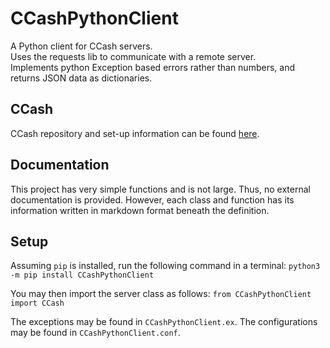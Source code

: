 # CCashPythonClient
A Python client for CCash servers. \
Uses the requests lib to communicate with a remote server. \
Implements python Exception based errors rather than numbers, and
returns JSON data as dictionaries.

## CCash
CCash repository and set-up information can be found
[here](https://GitHub.com/EntireTwix/CCash).

## Documentation
This project has very simple functions and is not large. Thus, no
external documentation is provided. However, each class and function
has its information written in markdown format beneath the
definition.

## Setup
Assuming `pip` is installed, run the following command in a terminal:
`python3 -m pip install CCashPythonClient`

You may then import the server class as follows:
`from CCashPythonClient import CCash`

The exceptions may be found in `CCashPythonClient.ex`.
The configurations may be found in `CCashPythonClient.conf`.
